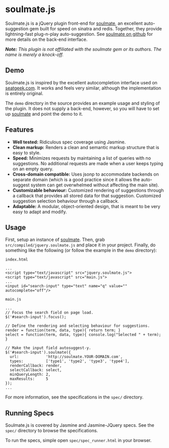 # soulmate.js

Soulmate.js is a jQuery plugin front-end for [soulmate](https://github.com/seatgeek/soulmate), an excellent auto-suggestion gem built for speed on sinatra and redis. Together, they provide lightning-fast plug-n-play auto-suggestion. See [soulmate on github](https://github.com/seatgeek/soulmate) for more details on the back-end interface.

_**Note:** This plugin is not affiliated with the soulmate gem or its authors. The name is merely a knock-off._

## Demo

Soulmate.js is inspired by the excellent autocompletion interface used on [seatgeek.com](http://seatgeek.com). It works and feels very similar, although the implementation is entirely original.

The `demo` directory in the source provides an example usage and styling of the plugin. It does not supply a back-end, however, so you will have to set up [soulmate](https://github.com/seatgeek/soulmate) and point the demo to it.

## Features

* **Well tested:** Ridiculous spec coverage using Jasmine.
* **Clean markup:** Renders a clean and semantic markup structure that is easy to style.
* **Speed:** Minimizes requests by maintaining a list of queries with no suggestions. No additional requests are made when a user keeps typing on an empty query.
* **Cross-domain compatible:** Uses jsonp to accommodate backends on separate domain (which is a good practice since it allows the auto-suggest system can get overwhelmed without affecting the main site).
* **Customizable behaviour:** Customized rendering of suggestions through a callback that provides all stored data for that suggestion. Customized suggestion selection behaviour through a callback.
* **Adaptable:** A modular, object-oriented design, that is meant to be very easy to adapt and modify.

## Usage

First, setup an instance of [soulmate](https://github.com/seatgeek/soulmate). Then, grab `src/compiled/jquery.soulmate.js` and place it in your project. Finally, do something like the following (or follow the example in the `demo` directory):

`index.html`

    ...
    <script type="text/javascript" src="jquery.soulmate.js">
    <script type="text/javascript" src="main.js">
    ...
    <input id="search-input" type="text" name="q" value="" autocomplete="off"/>

`main.js`

    ...
    // Focus the search field on page load.
    $('#search-input').focus();

    // Define the rendering and selecting behaviour for suggestions.
    render = function(term, data, type){ return term; }
    select = function(term, data, type){ console.log("Selected " + term); }

    // Make the input field autosuggest-y.
    $('#search-input').soulmate({
      url:            'http://soulmate.YOUR-DOMAIN.com',
      types:          ['type1', 'type2', 'type3', 'type4'],
      renderCallback: render,
      selectCallback: select,
      minQueryLength: 2,
      maxResults:     5
    });
    ...

For more information, see the specifications in the `spec/` directory.

## Running Specs

Soulmate.js is covered by Jasmine and Jasmine-JQuery specs. See the `spec/` directory to browse the specifications.

To run the specs, simple open `spec/spec_runner.html` in your browser.